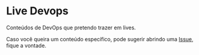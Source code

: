 # Live Devops

Conteúdos de DevOps que pretendo trazer em lives.

Caso você queira um conteúdo específico, pode sugerir abrindo uma [Issue](https://github.com/claytonnog/livedevops/issues/new), fique a vontade.

